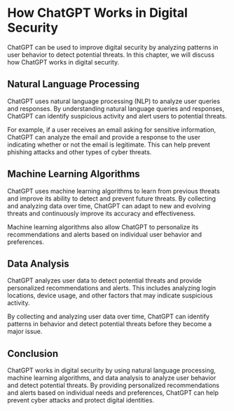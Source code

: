 How ChatGPT Works in Digital Security
=======================================================================================

ChatGPT can be used to improve digital security by analyzing patterns in user behavior to detect potential threats. In this chapter, we will discuss how ChatGPT works in digital security.

Natural Language Processing
---------------------------

ChatGPT uses natural language processing (NLP) to analyze user queries and responses. By understanding natural language queries and responses, ChatGPT can identify suspicious activity and alert users to potential threats.

For example, if a user receives an email asking for sensitive information, ChatGPT can analyze the email and provide a response to the user indicating whether or not the email is legitimate. This can help prevent phishing attacks and other types of cyber threats.

Machine Learning Algorithms
---------------------------

ChatGPT uses machine learning algorithms to learn from previous threats and improve its ability to detect and prevent future threats. By collecting and analyzing data over time, ChatGPT can adapt to new and evolving threats and continuously improve its accuracy and effectiveness.

Machine learning algorithms also allow ChatGPT to personalize its recommendations and alerts based on individual user behavior and preferences.

Data Analysis
-------------

ChatGPT analyzes user data to detect potential threats and provide personalized recommendations and alerts. This includes analyzing login locations, device usage, and other factors that may indicate suspicious activity.

By collecting and analyzing user data over time, ChatGPT can identify patterns in behavior and detect potential threats before they become a major issue.

Conclusion
----------

ChatGPT works in digital security by using natural language processing, machine learning algorithms, and data analysis to analyze user behavior and detect potential threats. By providing personalized recommendations and alerts based on individual needs and preferences, ChatGPT can help prevent cyber attacks and protect digital identities.
